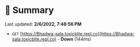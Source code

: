 # 📖 Summary
Last updated: **2/6/2022, 7:48:56 PM**

- `GET` [https://Bhadwa-sala.toxicblte.repl.co](https://Bhadwa-sala.toxicblte.repl.co) - **Down** (144ms)
